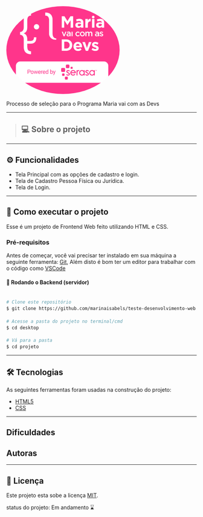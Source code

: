  <img style="border-radius: 50%;" src="https://raw.githubusercontent.com/marinaisabels/maria-vai-com-as-devs/master/serasa_mulheres.jpg" width="300px;" alt="Logo RedFox"/>

Processo de seleção para o Programa Maria vai com as Devs
_____
>## 💻  Sobre o projeto



---

## ⚙️ Funcionalidades

- Tela Principal com  as opções de cadastro e login.
- Tela de Cadastro Pessoa Física ou Jurídica.
- Tela de Login.
---

## 🚀 Como executar o projeto

Esse é um projeto de Frontend Web feito utilizando  HTML e CSS.

### Pré-requisitos

Antes de começar, você vai precisar ter instalado em sua máquina a seguinte ferramenta:
[Git](https://git-scm.com),
Além disto é bom ter um editor para trabalhar com o código como [VSCode](https://code.visualstudio.com/)


#### 🎲 Rodando o Backend (servidor)

```bash

# Clone este repositório
$ git clone https://github.com/marinaisabels/teste-desenvolvimento-web.git

# Acesse a pasta do projeto no terminal/cmd
$ cd desktop

# Vá para a pasta 
$ cd projeto

```

---

## 🛠 Tecnologias

As seguintes ferramentas foram usadas na construção do projeto:

 - [HTML5](https://www.w3schools.com/html/)
  - [CSS](https://www.w3schools.com/css/)
---

## Dificuldades 



## Autoras


---

## 📝 Licença

Este projeto esta sobe a licença [MIT](./LICENSE).

status do projeto: Em andamento ⌛ 


    
